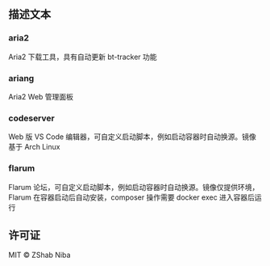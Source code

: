 ## 描述文本

### aria2

Aria2 下载工具，具有自动更新 bt-tracker 功能

### ariang

Aria2 Web 管理面板

### codeserver

Web 版 VS Code 编辑器，可自定义启动脚本，例如启动容器时自动换源。镜像基于 Arch Linux

### flarum

Flarum 论坛，可自定义启动脚本，例如启动容器时自动换源。镜像仅提供环境，Flarum 在容器启动后自动安装，composer 操作需要 docker exec 进入容器后运行

## 许可证

MIT © ZShab Niba
